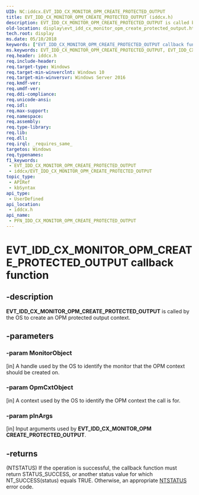 ```yaml
---
UID: NC:iddcx.EVT_IDD_CX_MONITOR_OPM_CREATE_PROTECTED_OUTPUT
title: EVT_IDD_CX_MONITOR_OPM_CREATE_PROTECTED_OUTPUT (iddcx.h)
description: EVT_IDD_CX_MONITOR_OPM_CREATE_PROTECTED_OUTPUT is called by the OS to create an OPM protected output context.
old-location: display\evt_idd_cx_monitor_opm_create_protected_output.htm
tech.root: display
ms.date: 05/10/2018
keywords: ["EVT_IDD_CX_MONITOR_OPM_CREATE_PROTECTED_OUTPUT callback function"]
ms.keywords: EVT_IDD_CX_MONITOR_OPM_CREATE_PROTECTED_OUTPUT, EVT_IDD_CX_MONITOR_OPM_CREATE_PROTECTED_OUTPUT callback, EvtIddCxMonitorOpmCreateProtectedOutput, EvtIddCxMonitorOpmCreateProtectedOutput callback function [Display Devices], PFN_IDD_CX_MONITOR_OPM_CREATE_PROTECTED_OUTPUT, PFN_IDD_CX_MONITOR_OPM_CREATE_PROTECTED_OUTPUT callback function pointer [Display Devices], display.evt_idd_cx_monitor_opm_create_protected_output, iddcx/EvtIddCxMonitorOpmCreateProtectedOutput
req.header: iddcx.h
req.include-header: 
req.target-type: Windows
req.target-min-winverclnt: Windows 10
req.target-min-winversvr: Windows Server 2016
req.kmdf-ver: 
req.umdf-ver: 
req.ddi-compliance: 
req.unicode-ansi: 
req.idl: 
req.max-support: 
req.namespace: 
req.assembly: 
req.type-library: 
req.lib: 
req.dll: 
req.irql: _requires_same_
targetos: Windows
req.typenames: 
f1_keywords:
 - EVT_IDD_CX_MONITOR_OPM_CREATE_PROTECTED_OUTPUT
 - iddcx/EVT_IDD_CX_MONITOR_OPM_CREATE_PROTECTED_OUTPUT
topic_type:
 - APIRef
 - kbSyntax
api_type:
 - UserDefined
api_location:
 - iddcx.h
api_name:
 - PFN_IDD_CX_MONITOR_OPM_CREATE_PROTECTED_OUTPUT
---
```


# EVT_IDD_CX_MONITOR_OPM_CREATE_PROTECTED_OUTPUT callback function

## -description

**EVT_IDD_CX_MONITOR_OPM_CREATE_PROTECTED_OUTPUT** is called by the OS to create an OPM protected output context.

## -parameters

### -param MonitorObject

[in] A handle used by the OS to identify the monitor that the OPM context should be created on.

### -param OpmCxtObject

[in] A context used by the OS to identify the OPM context the call is for.

### -param pInArgs

[in] Input arguments used by **EVT_IDD_CX_MONITOR_OPM CREATE_PROTECTED_OUTPUT**.

## -returns

(NTSTATUS) If the operation is successful, the callback function must return STATUS_SUCCESS, or another status value for which NT_SUCCESS(status) equals TRUE. Otherwise, an appropriate [NTSTATUS](/windows-hardware/drivers/kernel/ntstatus-values) error code.
